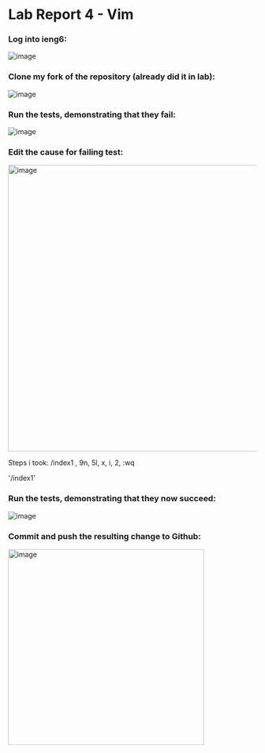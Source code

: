 # Lab Report 4 - Vim

### Log into ieng6:
![image](https://github.com/jharasaki/cse15l-lab-reports/assets/156235690/f3b7669c-d815-4d80-adab-261203abe61d)

### Clone my fork of the repository (already did it in lab):
![image](https://github.com/jharasaki/cse15l-lab-reports/assets/156235690/652ec5a3-cf12-4b23-9455-3bba039fb20d)

### Run the tests, demonstrating that they fail:
![image](https://github.com/jharasaki/cse15l-lab-reports/assets/156235690/edb96e16-6e85-4a8d-acdb-fba2caaa92c7)

### Edit the cause for failing test:
<img width="581" alt="image" src="https://github.com/jharasaki/cse15l-lab-reports/assets/156235690/6344e046-d47d-4c15-84be-0e1e2c144f71">

Steps i took: /index1 <enter>, 9n, 5l, x, i, 2, :wq <enter>

'/index1' 

### Run the tests, demonstrating that they now succeed:
![image](https://github.com/jharasaki/cse15l-lab-reports/assets/156235690/467819bf-a444-4db5-9611-72da6af066de)

### Commit and push the resulting change to Github:
<img width="397" alt="image" src="https://github.com/jharasaki/cse15l-lab-reports/assets/156235690/1c12fdd3-c612-403e-a450-69afc43b6b01">
